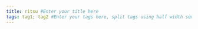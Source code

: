 ```yaml
---
title: ritsu #Enter your title here
tags: tag1; tag2 #Enter your tags here, split tags using half width semicolon ';'
---
```

